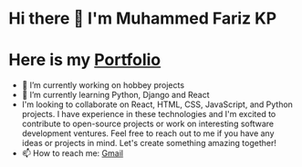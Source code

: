 # Hi there 👋 I'm Muhammed Fariz KP

# Here is my  [Portfolio](https://fariz.vercel.app/)

- 🔭 I’m currently working on hobbey projects
- 🌱 I’m currently learning Python, Django and React
-    I'm looking to collaborate on React, HTML, CSS, JavaScript, and Python projects. I have experience in these technologies and I'm excited to contribute to open-source projects or work on interesting software development ventures. Feel free to reach out to me if you have any ideas or projects in mind. Let's create something amazing together!
- 📫 How to reach me: [Gmail](mailto:farizz7676off@gmail.com)


